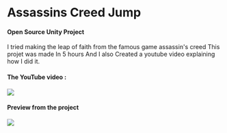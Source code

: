 # Assassins Creed Jump
#### Open Source Unity Project
I tried making the leap of faith from the famous game assassin's creed
This projet was made In 5 hours And I also Created a youtube video explaining how I did it.

#### The YouTube video :
[![](https://i.imgur.com/W7O2qY6.jpg)](https://youtu.be/yr1xHeHdhcs)

#### Preview from the project
![](https://media.giphy.com/media/QU3pfLomxhASdd5BAU/giphy.gif)
